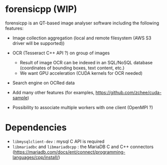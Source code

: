 <!--
 Copyright 2022 gab
 
 Licensed under the Apache License, Version 2.0 (the "License");
 you may not use this file except in compliance with the License.
 You may obtain a copy of the License at
 
     http://www.apache.org/licenses/LICENSE-2.0
 
 Unless required by applicable law or agreed to in writing, software
 distributed under the License is distributed on an "AS IS" BASIS,
 WITHOUT WARRANTIES OR CONDITIONS OF ANY KIND, either express or implied.
 See the License for the specific language governing permissions and
 limitations under the License.
-->

# forensicpp (WIP)

forensicpp is an QT-based image analyser software including the following features:

* Image collection aggregation (local and remote filesystem (AWS S3 driver will be supported))
* OCR (Tesseract C++ API ?) on group of images
    * Result of image OCR can be indexed in an SQL/NoSQL database (coordinates of bounding boxes, text content, etc.)
    * We want GPU acceleration (CUDA kernels for OCR needed)
* Search engine on OCRed data
* Add many other features (for examples, https://github.com/zchee/cuda-sample)

* Possibility to associate multiple workers with one client (OpenMPI ?) 

# Dependencies

* `libmysqlclient-dev` : mysql C API is required
* `libmariadbc` and `libmariadbcpp` : the MariaDB C and C++ connectors (https://mariadb.com/docs/ent/connect/programming-languages/cpp/install/)